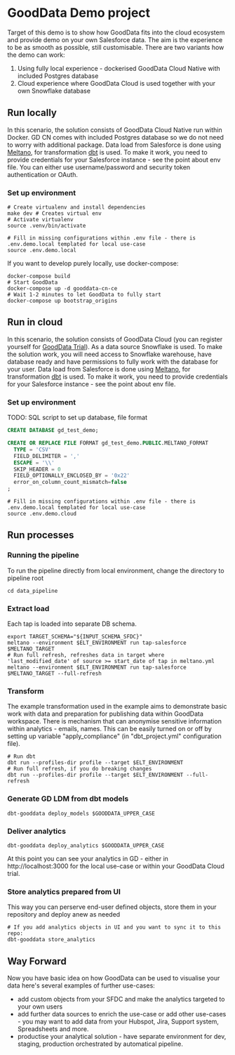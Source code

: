 # GoodData Demo project

Target of this demo is to show how GoodData fits into the cloud ecosystem and provide demo on your own Salesforce data. The aim is the experience to be as smooth as possible, still customisable.
There are two variants how the demo can work:
1. Using fully local experience - dockerised GoodData Cloud Native with included Postgres database
2. Cloud experience where GoodData Cloud is used together with your own Snowflake database


## Run locally

In this scenario, the solution consists of GoodData Cloud Native run within Docker. GD CN comes with included Postgres database so we do not need to worry with additional package.
Data load from Salesforce is done using [Meltano](https://meltano.com/), for transformation [dbt](https://www.getdbt.com/) is used.
To make it work, you need to provide credentials for your Salesforce instance - see the point about env file. You can either use username/password and security token authentication or OAuth.

### Set up environment
```shell
# Create virtualenv and install dependencies
make dev # Creates virtual env
# Activate virtualenv
source .venv/bin/activate

# Fill in missing configurations within .env file - there is .env.demo.local templated for local use-case
source .env.demo.local
```
If you want to develop purely locally, use docker-compose:
```shell
docker-compose build
# Start GoodData
docker-compose up -d gooddata-cn-ce
# Wait 1-2 minutes to let GoodData to fully start
docker-compose up bootstrap_origins
```

## Run in cloud

In this scenario, the solution consists of GoodData Cloud (you can register yourself for [GoodData Trial](https://www.gooddata.com/)). As a data source Snowflake is used. To make the solution work, you will need access to Snowflake warehouse, have database ready and have permissions to fully work with the database for your user.
Data load from Salesforce is done using [Meltano](https://meltano.com/), for transformation [dbt](https://www.getdbt.com/) is used.
To make it work, you need to provide credentials for your Salesforce instance - see the point about env file.

### Set up environment
TODO: SQL script to set up database, file format
```SQL
CREATE DATABASE gd_test_demo;

CREATE OR REPLACE FILE FORMAT gd_test_demo.PUBLIC.MELTANO_FORMAT
  TYPE = 'CSV'
  FIELD_DELIMITER = ','
  ESCAPE = '\\'
  SKIP_HEADER = 0
  FIELD_OPTIONALLY_ENCLOSED_BY = '0x22'
  error_on_column_count_mismatch=false
;  
```
```shell
# Fill in missing configurations within .env file - there is .env.demo.local templated for local use-case
source .env.demo.cloud
```


## Run processes
### Running the pipeline
To run the pipeline directly from local environment, change the directory to pipeline root
```shell
cd data_pipeline
```

### Extract load
Each tap is loaded into separate DB schema.
```shell
export TARGET_SCHEMA="${INPUT_SCHEMA_SFDC}"
meltano --environment $ELT_ENVIRONMENT run tap-salesforce $MELTANO_TARGET
# Run full refresh, refreshes data in target where 'last_modified_date' of source >= start_date of tap in meltano.yml
meltano --environment $ELT_ENVIRONMENT run tap-salesforce $MELTANO_TARGET --full-refresh
```

### Transform
The example transformation used in the example aims to demonstrate basic work with data and preparation for publishing data within GoodData workspace.
There is mechanism that can anonymise sensitive information within analytics - emails, names. This can be easily turned on or off by setting up variable "apply_compliance" (in "dbt_project.yml" configuration file).
```shell
# Run dbt
dbt run --profiles-dir profile --target $ELT_ENVIRONMENT
# Run full refresh, if you do breaking changes
dbt run --profiles-dir profile --target $ELT_ENVIRONMENT --full-refresh
```

### Generate GD LDM from dbt models
```shell
dbt-gooddata deploy_models $GOODDATA_UPPER_CASE
```

### Deliver analytics
```shell
dbt-gooddata deploy_analytics $GOODDATA_UPPER_CASE
```
At this point you can see your analytics in GD - either in http://localhost:3000 for the local use-case or within your GoodData Cloud trial.

### Store analytics prepared from UI
This way you can perserve end-user defined objects, store them in your repository and deploy anew as needed
```shell
# If you add analytics objects in UI and you want to sync it to this repo:
dbt-gooddata store_analytics
```

## Way Forward

Now you have basic idea on how GoodData can be used to visualise your data here's several examples of further use-cases:
- add custom objects from your SFDC and make the analytics targeted to your own users
- add further data sources to enrich the use-case or add other use-cases - you may want to add data from your Hubspot, Jira, Support system, Spreadsheets and more.
- productise your analytical solution - have separate environment for dev, staging, production orchestrated by automatical pipeline.
